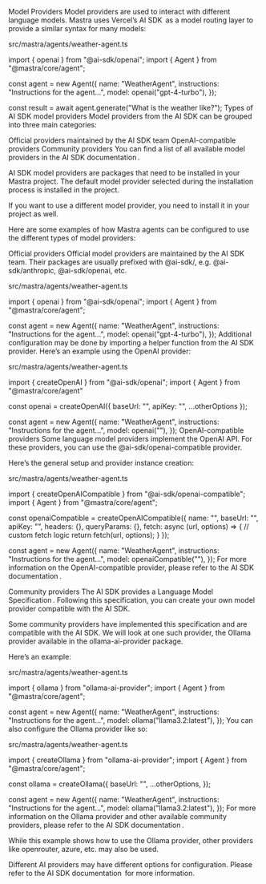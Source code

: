 Model Providers
Model providers are used to interact with different language models. Mastra uses Vercel’s AI SDK  as a model routing layer to provide a similar syntax for many models:

src/mastra/agents/weather-agent.ts

import { openai } from "@ai-sdk/openai";
import { Agent } from "@mastra/core/agent";
 
const agent = new Agent({
  name: "WeatherAgent",
  instructions: "Instructions for the agent...",
  model: openai("gpt-4-turbo"),
});
 
const result = await agent.generate("What is the weather like?");
Types of AI SDK model providers
Model providers from the AI SDK can be grouped into three main categories:

Official providers maintained by the AI SDK team
OpenAI-compatible providers
Community providers
You can find a list of all available model providers in the AI SDK documentation .

AI SDK model providers are packages that need to be installed in your Mastra project. The default model provider selected during the installation process is installed in the project.

If you want to use a different model provider, you need to install it in your project as well.

Here are some examples of how Mastra agents can be configured to use the different types of model providers:

Official providers
Official model providers are maintained by the AI SDK team. Their packages are usually prefixed with @ai-sdk/, e.g. @ai-sdk/anthropic, @ai-sdk/openai, etc.

src/mastra/agents/weather-agent.ts

import { openai } from "@ai-sdk/openai";
import { Agent } from "@mastra/core/agent";
 
const agent = new Agent({
  name: "WeatherAgent",
  instructions: "Instructions for the agent...",
  model: openai("gpt-4-turbo"),
});
Additional configuration may be done by importing a helper function from the AI SDK provider. Here’s an example using the OpenAI provider:

src/mastra/agents/weather-agent.ts

import { createOpenAI } from "@ai-sdk/openai";
import { Agent } from "@mastra/core/agent"
 
const openai = createOpenAI({
    baseUrl: "<your-custom-base-url>",
    apiKey: "<your-custom-api-key>",
    ...otherOptions
});
 
const agent = new Agent({
    name: "WeatherAgent",
    instructions: "Instructions for the agent...",
    model: openai("<model-name>"),
});
OpenAI-compatible providers
Some language model providers implement the OpenAI API. For these providers, you can use the 
@ai-sdk/openai-compatible
 provider.

Here’s the general setup and provider instance creation:

src/mastra/agents/weather-agent.ts

import { createOpenAICompatible } from "@ai-sdk/openai-compatible";
import { Agent } from "@mastra/core/agent";
 
const openaiCompatible = createOpenAICompatible({
    name: "<model-name>",
    baseUrl: "<base-url>",
    apiKey: "<api-key>",
    headers: {},
    queryParams: {},
    fetch: async (url, options) => {
        // custom fetch logic
        return fetch(url, options);
    }
});
 
const agent = new Agent({
    name: "WeatherAgent",
    instructions: "Instructions for the agent...",
    model: openaiCompatible("<model-name>"),
});
For more information on the OpenAI-compatible provider, please refer to the AI SDK documentation .

Community providers
The AI SDK provides a Language Model Specification . Following this specification, you can create your own model provider compatible with the AI SDK.

Some community providers have implemented this specification and are compatible with the AI SDK. We will look at one such provider, the Ollama provider available in the 
ollama-ai-provider
 package.

Here’s an example:

src/mastra/agents/weather-agent.ts

import { ollama } from "ollama-ai-provider";
import { Agent } from "@mastra/core/agent";
 
const agent = new Agent({
    name: "WeatherAgent",
    instructions: "Instructions for the agent...",
    model: ollama("llama3.2:latest"),
});
You can also configure the Ollama provider like so:

src/mastra/agents/weather-agent.ts

import { createOllama } from "ollama-ai-provider";
import { Agent } from "@mastra/core/agent";
 
const ollama = createOllama({
    baseUrl: "<your-custom-base-url>",
    ...otherOptions,
});
 
const agent = new Agent({
    name: "WeatherAgent",
    instructions: "Instructions for the agent...",
    model: ollama("llama3.2:latest"),
});
For more information on the Ollama provider and other available community providers, please refer to the AI SDK documentation .

While this example shows how to use the Ollama provider, other providers like openrouter, azure, etc. may also be used.

Different AI providers may have different options for configuration. Please refer to the AI SDK documentation  for more information.